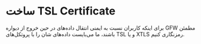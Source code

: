 # ساخت TSL Certificate

برای اینکه کاربران نسبت به ایمنی انتقال داده‌های در حین خروج از دیواره GFW‌ مطمئن باشند، ما می‌بایست داده‌های شان را با پروتکل‌های TSL و یا XTLS رمزنگاری کنیم.
